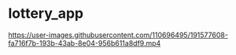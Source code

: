 # lottery_app



https://user-images.githubusercontent.com/110696495/191577608-fa716f7b-193b-43ab-8e04-956b611a8df9.mp4

